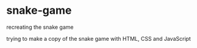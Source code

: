 # snake-game
recreating the snake game

trying to make a copy of the snake game with HTML, CSS and JavaScript
